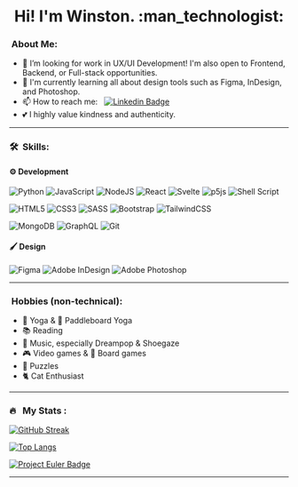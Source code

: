 <!--
**sequentialchaos/sequentialchaos** is a ✨ _special_ ✨ repository because its `README.md` (this file) appears on your GitHub profile.

Here are some ideas to get you started:

- 🔭 I’m currently working on ...
- 🌱 I’m currently learning ...
- 👯 I’m looking to collaborate on ...
- 🤔 I’m looking for help with ...
- 💬 Ask me about ...
- 📫 How to reach me: ...
- 😄 Pronouns: ...
- ⚡ Fun fact: ...
-->


<h1 align="center">Hi! I'm Winston. :man_technologist:</h1>
<p align="center">
<!-- <a href="https://www.linkedin.com/in/winstonrsmith"><img src="https://img.shields.io/badge/LinkedIn-blue?style=for-the-badge&logo=linkedin&logoColor=white" alt="LinkedIn Badge"></a> -->
  
   	
</p>


###  &nbsp;About Me:

- 🔭 I’m looking for work in UX/UI Development! I'm also open to Frontend, Backend, or Full-stack opportunities.
- 🌱 I'm currently learning all about design tools such as Figma, InDesign, and Photoshop.
- 📫 How to reach me: &nbsp; [![Linkedin Badge](https://img.shields.io/badge/-winstonrsmith-blue?style=flat&logo=Linkedin&logoColor=white)](https://www.linkedin.com/in/winstonrsmith)
- 💕 I highly value kindness and authenticity.
---

### 🛠 &nbsp;Skills:

#### ⚙️ **Development**
![Python](https://img.shields.io/badge/python-3670A0?style=for-the-badge&logo=python&logoColor=ffdd54) 
![JavaScript](https://img.shields.io/badge/javascript-%23323330.svg?style=for-the-badge&logo=javascript&logoColor=%23F7DF1E)
![NodeJS](https://img.shields.io/badge/node.js-6DA55F?style=for-the-badge&logo=node.js&logoColor=white)
![React](https://img.shields.io/badge/react-%2320232a.svg?style=for-the-badge&logo=react&logoColor=%2361DAFB)
![Svelte](https://img.shields.io/badge/svelte-%23f1413d.svg?style=for-the-badge&logo=svelte&logoColor=white)
![p5js](https://img.shields.io/badge/p5.js-ED225D?style=for-the-badge&logo=p5.js&logoColor=FFFFFF)
![Shell Script](https://img.shields.io/badge/shell_script-%23121011.svg?style=for-the-badge&logo=gnu-bash&logoColor=white)

![HTML5](https://img.shields.io/badge/html5-%23E34F26.svg?style=for-the-badge&logo=html5&logoColor=white)
![CSS3](https://img.shields.io/badge/css3-%231572B6.svg?style=for-the-badge&logo=css3&logoColor=white)
![SASS](https://img.shields.io/badge/SASS-hotpink.svg?style=for-the-badge&logo=SASS&logoColor=white)
![Bootstrap](https://img.shields.io/badge/bootstrap-%23563D7C.svg?style=for-the-badge&logo=bootstrap&logoColor=white)
![TailwindCSS](https://img.shields.io/badge/tailwindcss-%2338B2AC.svg?style=for-the-badge&logo=tailwind-css&logoColor=white)

![MongoDB](https://img.shields.io/badge/MongoDB-%234ea94b.svg?style=for-the-badge&logo=mongodb&logoColor=white)
![GraphQL](https://img.shields.io/badge/-GraphQL-E10098?style=for-the-badge&logo=graphql&logoColor=white)
![Git](https://img.shields.io/badge/git-%23F05033.svg?style=for-the-badge&logo=git&logoColor=white) 


#### 🖌️ **Design**
![Figma](https://img.shields.io/badge/figma-%23F24E1E.svg?style=for-the-badge&logo=figma&logoColor=white)
![Adobe InDesign](https://img.shields.io/badge/Adobe%20InDesign-49021F?style=for-the-badge&logo=adobeindesign&logoColor=white)
![Adobe Photoshop](https://img.shields.io/badge/adobe%20photoshop-%2331A8FF.svg?style=for-the-badge&logo=adobe%20photoshop&logoColor=white)

---

### &nbsp;Hobbies (non-technical):
- 🧘 Yoga & 🛶 Paddleboard Yoga
- :books: Reading
- 🎵 Music, especially Dreampop & Shoegaze
- 🎮 Video games & 🎲 Board games
- 🧩 Puzzles
- 🐈 Cat Enthusiast

---

### 🔥 &nbsp; My Stats :
[![GitHub Streak](http://github-readme-streak-stats.herokuapp.com?user=sequentialchaos&theme=dark&background=000000)](https://git.io/streak-stats)

[![Top Langs](https://github-readme-stats.vercel.app/api/top-langs/?username=sequentialchaos&layout=compact&theme=vision-friendly-dark)](https://github.com/anuraghazra/github-readme-stats)

<a href="https://projecteuler.net/about"><img src="https://projecteuler.net/profile/sequentialchaos.png" alt="Project Euler Badge"></a>

---


